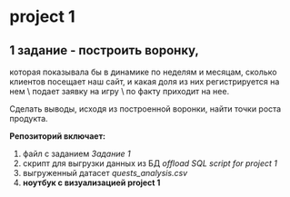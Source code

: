 # project 1
## 1 задание - построить воронку,

которая показывала бы в динамике по неделям и месяцам, сколько клиентов посещает наш сайт, и какая доля из них регистрируется на нем \ подает заявку на игру \ по факту приходит на нее.

Сделать выводы, исходя из построенной воронки, найти точки роста продукта.

**Репозиторий включает:**
1. файл с заданием _Задание 1_
2. скрипт для выгрузки данных из БД _offload SQL script for project 1_
3. выгруженный датасет _quests_analysis.csv_
4. **ноутбук с визуализацией project 1**
